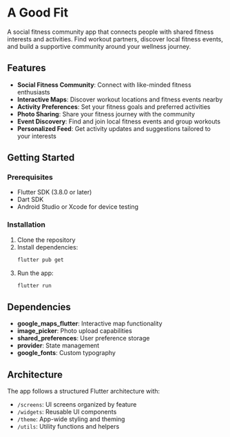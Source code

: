 # A Good Fit

A social fitness community app that connects people with shared fitness interests and activities. Find workout partners, discover local fitness events, and build a supportive community around your wellness journey.

## Features

- **Social Fitness Community**: Connect with like-minded fitness enthusiasts
- **Interactive Maps**: Discover workout locations and fitness events nearby
- **Activity Preferences**: Set your fitness goals and preferred activities
- **Photo Sharing**: Share your fitness journey with the community
- **Event Discovery**: Find and join local fitness events and group workouts
- **Personalized Feed**: Get activity updates and suggestions tailored to your interests

## Getting Started

### Prerequisites
- Flutter SDK (3.8.0 or later)
- Dart SDK
- Android Studio or Xcode for device testing

### Installation

1. Clone the repository
2. Install dependencies:
   ```bash
   flutter pub get
   ```
3. Run the app:
   ```bash
   flutter run
   ```

## Dependencies

- **google_maps_flutter**: Interactive map functionality
- **image_picker**: Photo upload capabilities
- **shared_preferences**: User preference storage
- **provider**: State management
- **google_fonts**: Custom typography

## Architecture

The app follows a structured Flutter architecture with:
- `/screens`: UI screens organized by feature
- `/widgets`: Reusable UI components
- `/theme`: App-wide styling and theming
- `/utils`: Utility functions and helpers
